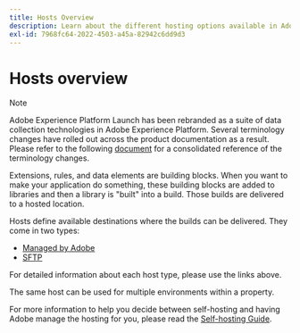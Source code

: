 ```yaml
---
title: Hosts Overview
description: Learn about the different hosting options available in Adobe Experience Platform.
exl-id: 7968fc64-2022-4503-a45a-82942c6dd9d3
---
```

# Hosts overview

>[!NOTE]
>
>Adobe Experience Platform Launch has been rebranded as a suite of data collection technologies in Adobe Experience Platform. Several terminology changes have rolled out across the product documentation as a result. Please refer to the following [document](../../../term-updates.md) for a consolidated reference of the terminology changes.

Extensions, rules, and data elements are building blocks. When you want to make your application do something, these building blocks are added to libraries and then a library is "built" into a build. Those builds are delivered to a hosted location.

Hosts define available destinations where the builds can be delivered. They come in two types:

* [Managed by Adobe](./managed-by-adobe-host.md) 
* [SFTP](./sftp-host.md)

For detailed information about each host type, please use the links above.

The same host can be used for multiple environments within a property.

For more information to help you decide between self-hosting and having Adobe manage the hosting for you, please read the [Self-hosting Guide](./self-hosting-libraries.md).

